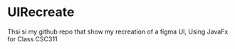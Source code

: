# UIRecreate
Thsi si my github repo that show my recreation of a figma UI, Using JavaFx for Class CSC311
